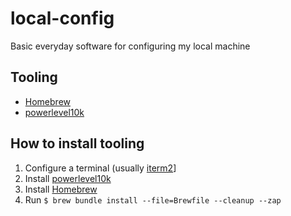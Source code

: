 # local-config
Basic everyday software for configuring my local machine

## Tooling

- [Homebrew](https://brew.sh/)
- [powerlevel10k](https://github.com/romkatv/powerlevel10k)

## How to install tooling

1. Configure a terminal (usually [iterm2](https://iterm2.com/)]
2. Install [powerlevel10k](https://github.com/romkatv/powerlevel10k)
3. Install [Homebrew](https://brew.sh/)
4. Run `$ brew bundle install --file=Brewfile --cleanup --zap`
